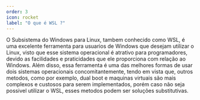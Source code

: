 ```yaml
---
order: 3
icon: rocket
label: "O que é WSL ?"
---
```


<!-- Ultima atualização: 24/09/2023 -->
<!-- Autor(es): Araújo -->

O Subsistema do Windows para Linux, tambem conhecido como WSL, é uma excelente ferramenta para usuarios de Windows que desejam utilizar o Linux, visto que esse sistema operacional é atrativo para programadores, devido as facilidades e praticidades que ele proporciona com relação ao Windows. Além disso, essa ferramenta é uma das melhores formas de usar dois sistemas operacionais concomitantemente, tendo em vista que, outros metodos, como por exemplo, dual boot e maquinas virtuais são mais complexos e custosos para serem implementados, porém caso não seja possivel utilizar o WSL, esses metodos podem ser soluções substitutivas.